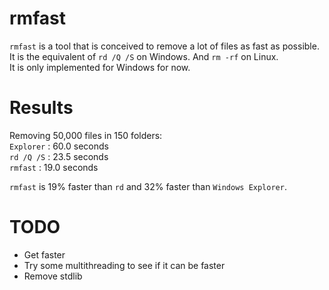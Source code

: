 # rmfast
`rmfast` is a tool that is conceived to remove a lot of files as fast as possible.  
It is the equivalent of `rd /Q /S` on Windows. And `rm -rf` on Linux.  
It is only implemented for Windows for now.  

# Results
Removing 50,000 files in 150 folders:  
`Explorer` : 60.0 seconds  
`rd /Q /S` : 23.5 seconds  
`rmfast`   : 19.0 seconds  

`rmfast` is 19% faster than `rd` and 32% faster than `Windows Explorer`.


# TODO
* Get faster  
* Try some multithreading to see if it can be faster  
* Remove stdlib  
